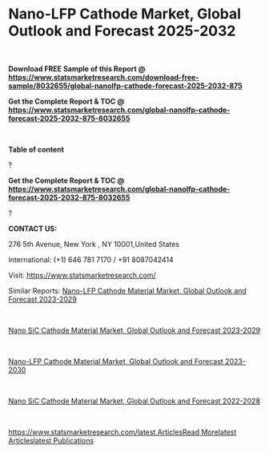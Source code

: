 <h1>Nano-LFP Cathode Market, Global Outlook and Forecast 2025-2032</h1><br/><p><strong>Download FREE Sample of this Report @ <a href="https://www.statsmarketresearch.com/download-free-sample/8032655/global-nanolfp-cathode-forecast-2025-2032-875">https://www.statsmarketresearch.com/download-free-sample/8032655/global-nanolfp-cathode-forecast-2025-2032-875</a></strong></p>
 
 
 
 <div><b>Get the Complete Report & TOC @ <a href="https://www.statsmarketresearch.com/global-nanolfp-cathode-forecast-2025-2032-875-8032655">https://www.statsmarketresearch.com/global-nanolfp-cathode-forecast-2025-2032-875-8032655</a></b></div>
 
 
 
 <p><br />
 
 <b>Table of content</b></p>
 
 
 
 <p>? </p>
 
 
 
 <div><b>Get the Complete Report & TOC @ <a href="https://www.statsmarketresearch.com/global-nanolfp-cathode-forecast-2025-2032-875-8032655">https://www.statsmarketresearch.com/global-nanolfp-cathode-forecast-2025-2032-875-8032655</a></b></div>
 
 
 
 <p>? </p>
 
 
 
 <p><b>CONTACT US:</b><br />
 
 276 5th Avenue, New York , NY 10001,United States<br />
 
 International: (+1) 646 781 7170 / +91 8087042414<br />
 
 Visit: <a href="https://www.statsmarketresearch.com/">https://www.statsmarketresearch.com/</a><br />
 
 Similar Reports: <a href="https://www.statsmarketresearch.com/global-nanolfp-cathode-forecast-2025-2032-875-8032655">Nano-LFP Cathode Material Market, Global Outlook and Forecast 2023-2029</a><br />
 
 <br />
 
 <a href="https://www.statsmarketresearch.com/global-nanolfp-cathode-forecast-2025-2032-875-8032655">Nano SiC Cathode Material Market, Global Outlook and Forecast 2023-2029</a><br />
 
 <br />
 
 <a href="https://www.statsmarketresearch.com/global-nanolfp-cathode-forecast-2025-2032-875-8032655">Nano-LFP Cathode Material Market, Global Outlook and Forecast 2023-2030</a><br />
 
 <br />
 
 <a href="https://www.statsmarketresearch.com/global-nanolfp-cathode-forecast-2025-2032-875-8032655">Nano SiC Cathode Material Market, Global Outlook and Forecast 2022-2028</a><br />
 
 <br />
 
 <a href="https://gyeongbokgung.com">https://www.statsmarketresearch.com/</a><a href="https://hallyeomaritime.com">latest Articles</a><a href="https://jingwansa.com">Read More</a><a href="https://nguoiviet.jp/">latest Articles</a><a href="https://www.intelmarketresearch.com/">latest Publications</a></p>